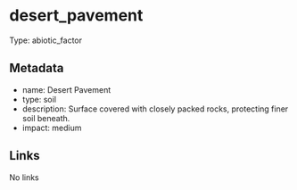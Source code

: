 # desert_pavement

Type: abiotic_factor

## Metadata

- name: Desert Pavement
- type: soil
- description: Surface covered with closely packed rocks, protecting finer soil beneath.
- impact: medium

## Links

No links
